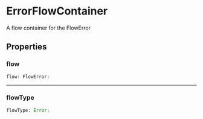 # ErrorFlowContainer

A flow container for the FlowError

## Properties

### flow

```ts
flow: FlowError;
```

***

### flowType

```ts
flowType: Error;
```
